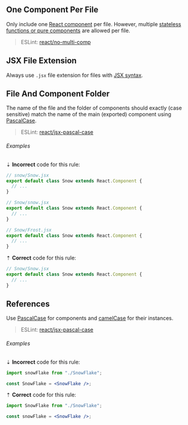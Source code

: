 ## One Component Per File

Only include one [React component][react-docs-component] per file. However, multiple [stateless functions or pure components][react-docs-stateless_functions] are allowed per file.

> ESLint: [react/no-multi-comp][eslint-react/no-multi-comp]

## JSX File Extension

Always use `.jsx` file extension for files with [JSX syntax][rules-react-jsx-syntax].

## File And Component Folder

The name of the file and the folder of components should exactly (case sensitive) match the name of the main (exported) component using [PascalCase][wikipedia-pascal_case].

> ESLint: [react/jsx-pascal-case][eslint-react/jsx-pascal-case]

###### Examples

⇣ **Incorrect** code for this rule:

```jsx
// snow/Snow.jsx
export default class Snow extends React.Component {
  // ...
}
```

```jsx
// Snow/snow.jsx
export default class Snow extends React.Component {
  // ...
}
```

```jsx
// Snow/Frost.jsx
export default class Snow extends React.Component {
  // ...
}
```

⇡ **Correct** code for this rule:

```jsx
// Snow/Snow.jsx
export default class Snow extends React.Component {
  // ...
}
```

## References

Use [PascalCase][wikipedia-pascal_case] for components and [camelCase][wikipedia-camel_case] for their instances.

> ESLint: [react/jsx-pascal-case][eslint-react/jsx-pascal-case]

###### Examples

⇣ **Incorrect** code for this rule:

```jsx
import snowFlake from "./SnowFlake";
```

```jsx
const SnowFlake = <SnowFlake />;
```

⇡ **Correct** code for this rule:

```jsx
import SnowFlake from "./SnowFlake";
```

```jsx
const snowFlake = <SnowFlake />;
```

[rules-react-jsx-syntax]: index.md#jsx-syntax

[eslint-react/jsx-pascal-case]: https://github.com/yannickcr/eslint-plugin-react/blob/master/docs/rules/jsx-pascal-case.md
[eslint-react/no-multi-comp]: https://github.com/yannickcr/eslint-plugin-react/blob/master/docs/rules/no-multi-comp.md#ignorestateless
[react-docs-component]: https://reactjs.org/docs/react-component.html
[react-docs-stateless_functions]: https://reactjs.org/docs/components-and-props.html#stateless-functions
[wikipedia-camel_case]: https://en.wikipedia.org/wiki/Camel_case
[wikipedia-pascal_case]: https://en.wikipedia.org/wiki/PascalCase
